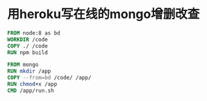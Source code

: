 # 用heroku写在线的mongo增删改查
```Dockerfile
FROM node:8 as bd
WORKDIR /code
COPY ./ /code
RUN npm build

FROM mongo
RUN mkdir /app
COPY --from=bd /code/ /app/
RUN chmod+x /app
CMD /app/run.sh
```